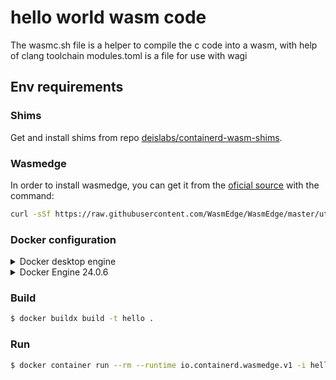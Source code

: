 # hello world wasm code

The wasmc.sh file is a helper to compile the c code into a wasm, with help of clang toolchain modules.toml is a file for use with wagi

## Env requirements

### Shims

Get and install shims from repo [deislabs/containerd-wasm-shims](https://github.com/deislabs/containerd-wasm-shims/releases).

### Wasmedge

In order to install wasmedge, you can get it from the [oficial source](https://wasmedge.org/docs/start/install/) with the command:  

```bash
curl -sSf https://raw.githubusercontent.com/WasmEdge/WasmEdge/master/utils/install.sh | bash -s -- -p /usr/local
```

### Docker configuration

<details>
<summary> Docker desktop engine </summary>

#### Docker Desktop Engine

The easiest way to run the images is to use docker-desktop.

Wasm workloads require the containerd image store feature to be turned on. If you’re not already using the containerd image store, then pre-existing images and containers will be inaccessible.

- Open the Docker Desktop Settings.  
- Go to Features in development and then select the Beta features tab.
- Check the following checkboxes:  
    - Use containerd for storing and pulling images
    - Enable Wasm
- Select Apply & restart to save the settings.
- In the confirmation dialog, select Install to install the Wasm runtimes.

Docker Desktop downloads and installs the following runtimes that you can use to run Wasm workloads:

- io.containerd.slight.v1
- io.containerd.spin.v1
- io.containerd.wasmedge.v1
- io.containerd.wasmtime.v1

</details>

<details>
<summary> Docker Engine 24.0.6</summary>

#### Docker Engine 24.0.6

Go to file /etc/docker/daemon.json and add this inside it's command block:

```bash
  "features": {
    "containerd-snapshotter": true
  }
```

> You need to add a "," in the end of the line before "features": line.

If that file doest exists, then you create it and paste inside:

```bash
{
  "features": {
    "containerd-snapshotter": true
  }
}
```

Then you want to restart docker.service.

</details>

### Build

```bash
$ docker buildx build -t hello .
```

### Run

```bash
$ docker container run --rm --runtime io.containerd.wasmedge.v1 -i hello
```
